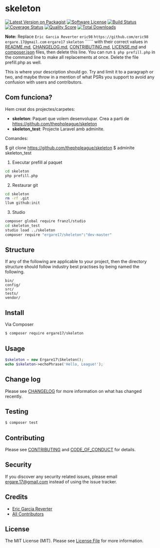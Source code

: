 # skeleton

[![Latest Version on Packagist][ico-version]][link-packagist]
[![Software License][ico-license]](LICENSE.md)
[![Build Status][ico-travis]][link-travis]
[![Coverage Status][ico-scrutinizer]][link-scrutinizer]
[![Quality Score][ico-code-quality]][link-code-quality]
[![Total Downloads][ico-downloads]][link-downloads]

**Note:** Replace ```Eric Garcia Reverter``` ```eric98``` ```https://github.com/eric98``` ```ergare.17@gmail.com``` ```ergare17``` ```skeleton``` `````` with their correct values in [README.md](README.md), [CHANGELOG.md](CHANGELOG.md), [CONTRIBUTING.md](CONTRIBUTING.md), [LICENSE.md](LICENSE.md) and [composer.json](composer.json) files, then delete this line. You can run `$ php prefill.php` in the command line to make all replacements at once. Delete the file prefill.php as well.

This is where your description should go. Try and limit it to a paragraph or two, and maybe throw in a mention of what
PSRs you support to avoid any confusion with users and contributors.

## Com funciona?

Hem creat dos projectes/carpetes:
- **skeleton**: Paquet que volem desenvolupar. Crea a parti de https://github.com/thephpleague/skeleton
- **skeleton_test**: Projecte Laravel amb adminlte.

Comandes:

 $ git clone https://github.com/thephpleague/skeleton
 $ adminlte skeleton_test
 
1) Executar prefill al paquet

```bash
cd skeleton
php prefill.php
```

2) Restaurar git

```bash
cd skeleton
rm -rf .git
llum github:init
```

3) Studio

```bash
composer global require franzl/studio
cd skeleton_test
studio load ../skeleton
composer require "ergare17/skeleton":"dev-master"
```

## Structure

If any of the following are applicable to your project, then the directory structure should follow industry best practises by being named the following.

```
bin/        
config/
src/
tests/
vendor/
```


## Install

Via Composer

``` bash
$ composer require ergare17/skeleton
```

## Usage

``` php
$skeleton = new Ergare17\Skeleton();
echo $skeleton->echoPhrase('Hello, League!');
```

## Change log

Please see [CHANGELOG](CHANGELOG.md) for more information on what has changed recently.

## Testing

``` bash
$ composer test
```

## Contributing

Please see [CONTRIBUTING](CONTRIBUTING.md) and [CODE_OF_CONDUCT](CODE_OF_CONDUCT.md) for details.

## Security

If you discover any security related issues, please email ergare.17@gmail.com instead of using the issue tracker.

## Credits

- [Eric Garcia Reverter][link-author]
- [All Contributors][link-contributors]

## License

The MIT License (MIT). Please see [License File](LICENSE.md) for more information.

[ico-version]: https://img.shields.io/packagist/v/ergare17/skeleton.svg?style=flat-square
[ico-license]: https://img.shields.io/badge/license-MIT-brightgreen.svg?style=flat-square
[ico-travis]: https://img.shields.io/travis/ergare17/skeleton/master.svg?style=flat-square
[ico-scrutinizer]: https://img.shields.io/scrutinizer/coverage/g/ergare17/skeleton.svg?style=flat-square
[ico-code-quality]: https://img.shields.io/scrutinizer/g/ergare17/skeleton.svg?style=flat-square
[ico-downloads]: https://img.shields.io/packagist/dt/ergare17/skeleton.svg?style=flat-square

[link-packagist]: https://packagist.org/packages/ergare17/skeleton
[link-travis]: https://travis-ci.org/ergare17/skeleton
[link-scrutinizer]: https://scrutinizer-ci.com/g/ergare17/skeleton/code-structure
[link-code-quality]: https://scrutinizer-ci.com/g/ergare17/skeleton
[link-downloads]: https://packagist.org/packages/ergare17/skeleton
[link-author]: https://github.com/eric98
[link-contributors]: ../../contributors
